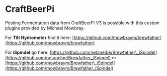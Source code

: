 # CraftBeerPi

Posting Fermentation data from CraftBeerPi V3 is possible with this custom plugins provided by Michael Mowbray.

For **Tilt Hydrometer** find it here: [https://github.com/mowbraym/brewfather](https://github.com/mowbraym/brewfather)

For **iSpindel** go here: [https://github.com/netanelbe/Brewfather\_iSpindel](https://github.com/netanelbe/Brewfather_iSpindel) or [https://github.com/mowbraym/Brewfather\_iSpindel](https://github.com/mowbraym/Brewfather_iSpindel)

